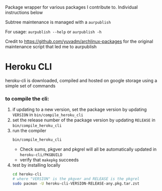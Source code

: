 Package wrapper for various packages I contribute to. Individual instructions below

Subtree maintenance is managed with a `aurpublish`

For usage: `aurpublish --help` or `aurpublish -h`

Credit to https://github.com/yuvadm/archlinux-packages for the original maintenance script that led me to aurpublish

# Heroku CLI
heroku-cli is downloaded, compiled and hosted on google storage using a simple set of commands

### to compile the cli:

1. if updating to a new version, set the package version by updating `VERSION` in `bin/compile_heroku_cli`
2. set the release number of the package version by updating `RELEASE` in `bin/compile_heroku_cli`
3. run the compiler
    ```bash
    bin/compile_heroku_cli
    ```
    - Check sums, pkgver and pkgrel will all be automatically updated in `heroku-cli/PKGBUILD`
    - verify that `makepkg` succeeds
4. test by installing locally
    ```bash
    cd heroku-cli
    # where "VERSION" is the pkgver and RELEASE is the pkgrel
    sudo pacman -U heroku-cli-VERSION-RELEASE-any.pkg.tar.zst
    ```
